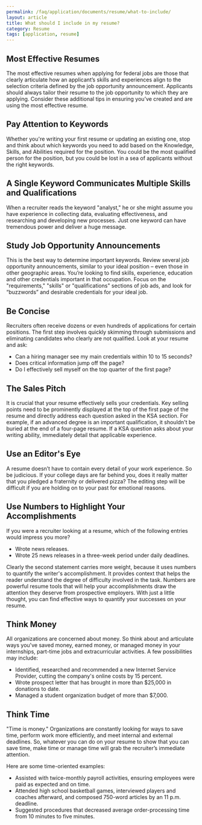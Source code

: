 ```yaml
---
permalink: /faq/application/documents/resume/what-to-include/
layout: article
title: What should I include in my resume?
category: Resume
tags: [application, resume]
---
```


## Most Effective Resumes

The most effective resumes when applying for federal jobs are those that clearly articulate how an applicant’s skills and experiences align to the selection criteria defined by the job opportunity announcement. Applicants should always tailor their resume to the job opportunity to which they are applying. Consider these additional tips in ensuring you’ve created and are using the most effective resume.


## Pay Attention to Keywords

Whether you're writing your first resume or updating an existing one, stop and think about which keywords you need to add based on the Knowledge, Skills, and Abilities required for the position. You could be the most qualified person for the position, but you could be lost in a sea of applicants without the right keywords.


## A Single Keyword Communicates Multiple Skills and Qualifications

When a recruiter reads the keyword "analyst," he or she might assume you have experience in collecting data, evaluating effectiveness, and researching and developing new processes. Just one keyword can have tremendous power and deliver a huge message.


## Study Job Opportunity Announcements

This is the best way to determine important keywords. Review several job opportunity announcements, similar to your ideal position – even those in other geographic areas. You’re looking to find skills, experience, education and other credentials important in that occupation. Focus on the "requirements," "skills" or "qualifications" sections of job ads, and look for “buzzwords” and desirable credentials for your ideal job.


## Be Concise

Recruiters often receive dozens or even hundreds of applications for certain positions. The first step involves quickly skimming through submissions and eliminating candidates who clearly are not qualified. Look at your resume and ask:

* Can a hiring manager see my main credentials within 10 to 15 seconds?
* Does critical information jump off the page?
* Do I effectively sell myself on the top quarter of the first page?

## The Sales Pitch

It is crucial that your resume effectively sells your credentials. Key selling points need to be prominently displayed at the top of the first page of the resume and directly address each question asked in the KSA section. For example, if an advanced degree is an important qualification, it shouldn't be buried at the end of a four-page resume. If a KSA question asks about your writing ability, immediately detail that applicable experience.


## Use an Editor's Eye

A resume doesn’t have to contain every detail of your work experience. So be judicious. If your college days are far behind you, does it really matter that you pledged a fraternity or delivered pizza? The editing step will be difficult if you are holding on to your past for emotional reasons.


## Use Numbers to Highlight Your Accomplishments

If you were a recruiter looking at a resume, which of the following entries would impress you more?

* Wrote news releases.
* Wrote 25 news releases in a three-week period under daily deadlines.

Clearly the second statement carries more weight, because it uses numbers to quantify the writer's accomplishment. It provides context that helps the reader understand the degree of difficulty involved in the task. Numbers are powerful resume tools that will help your accomplishments draw the attention they deserve from prospective employers. With just a little thought, you can find effective ways to quantify your successes on your resume.


## Think Money

All organizations are concerned about money. So think about and articulate ways you've saved money, earned money, or managed money in your internships, part-time jobs and extracurricular activities. A few possibilities may include:

* Identified, researched and recommended a new Internet Service Provider, cutting the company's online costs by 15 percent.
* Wrote prospect letter that has brought in more than $25,000 in donations to date.
* Managed a student organization budget of more than $7,000.

## Think Time

"Time is money." Organizations are constantly looking for ways to save time, perform work more efficiently, and meet internal and external deadlines. So, whatever you can do on your resume to show that you can save time, make time or manage time will grab the recruiter’s immediate attention.

Here are some time-oriented examples:

* Assisted with twice-monthly payroll activities, ensuring employees were paid as expected and on time.
* Attended high school basketball games, interviewed players and coaches afterward, and composed 750-word articles by an 11 p.m. deadline.
* Suggested procedures that decreased average order-processing time from 10 minutes to five minutes.
